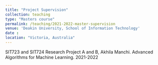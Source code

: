 ```yaml
---
title: "Project Supervision"
collection: teaching
type: "Masters course"
permalink: /teaching/2021-2022-master-supervision
venue: 'Deakin University, School of Information Technology'
date :
location: "Victoria, Australia"
---
```


SIT723 and SIT724 Research Project A and B, Akhila Manchi. Advanced Algorithms for Machine Learning. 2021-2022
